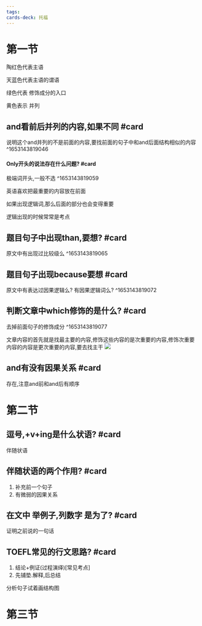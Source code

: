```yaml
---
tags: 
cards-deck: 托福
---
```

# 第一节

陶红色代表主语

天蓝色代表主语的谓语

绿色代表 修饰成分的入口

黄色表示 并列


## and看前后并列的内容,如果不同 #card 
说明这个and并列的不是前面的内容,要找前面的句子中和and后面结构相似的内容
^1653143819046

#### Only开头的说法存在什么问题? #card 
极端词开头,一般不选
^1653143819059


英语喜欢把最重要的内容放在前面

如果出现逻辑词,那么后面的部分也会变得重要

逻辑出现的时候常常是考点

## 题目句子中出现than,要想? #card
原文中有出现过比较级么
^1653143819065

## 题目句子出现because要想 #card 
原文中有表达过因果逻辑么?
有因果逻辑词么?
^1653143819072

## 判断文章中which修饰的是什么? #card
去掉前面句子的修饰成分
^1653143819077

文章内容的首先就是找最主要的内容,修饰这些内容的是次重要的内容,修饰次重要内容的内容是更次重要的内容,要去找主干
![](https://api2.mubu.com/v3/document_image/c3cb8d65-e3de-43a5-8c14-eba4356d1ab9-18476624.jpg)


## and有没有因果关系 #card
存在,注意and前和and后有顺序

# 第二节

## 逗号,+v+ing是什么状语? #card 
伴随状语

## 伴随状语的两个作用? #card
1. 补充前一个句子
2. 有微弱的因果关系

## 在文中 举例子,列数字 是为了? #card
证明之前说的一句话


## TOEFL常见的行文思路? #card
1. 结论+例证(过程演绎)[常见考点]
2. 先铺垫.解释,后总结


分析句子试着画结构图

# 第三节

